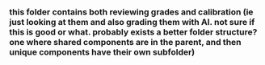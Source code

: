 ### this folder contains both reviewing grades and calibration (ie just looking at them and also grading them with AI. not sure if this is good or what. probably exists a better folder structure? one where shared components are in the parent, and then unique components have their own subfolder)